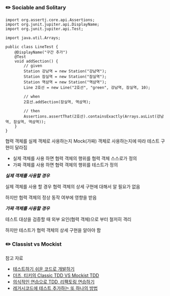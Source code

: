 ### ✏️ Sociable and Solitary

```
import org.assertj.core.api.Assertions;
import org.junit.jupiter.api.DisplayName;
import org.junit.jupiter.api.Test;

import java.util.Arrays;

public class LineTest {
    @DisplayName("구간 추가")
    @Test
    void addSection() {
        // given
        Station 강남역 = new Station("강남역");
        Station 잠실역 = new Station("잠실역");
        Station 역삼역 = new Station("역삼역");
        Line 2호선 = new Line("2호선", "green", 강남역, 잠실역, 10);

        // when
        2호선.addSection(잠실역, 역삼역);

        // then
        Assertions.assertThat(2호선).containsExactly(Arrays.asList(강남역, 잠실역, 역삼역));
    }
}
```

협력 객체를 실제 객체로 사용하는지 Mock(가짜) 객체로 사용하는지에 따라 테스트 구현이 달라짐

- 실제 객체를 사용 하면 협력 객체의 행위를 협력 객체 스스로가 정의
- 가짜 객체를 사용 하면 협력 객체의 행위를 테스트가 정의

***실제 객체를 사용할 경우***

실제 객체를 사용 할 경우 협력 객체의 상세 구현에 대해서 알 필요가 없음

하지만 협력 객체의 정상 동작 여부에 영향을 받음

***가짜 객체를 사용할 경우***

테스트 대상을 검증할 때 외부 요인(협력 객체)으로 부터 철저히 격리

하지만 테스트가 협력 객체의 상세 구현을 알아야 함

### ✏️ Classist vs Mockist



참고 자료
- [테스트하기 쉬운 코드로 개발하기](https://www.youtube.com/watch?v=Cz_a2gQp63c)
- [더즈, 티키의 Classic TDD VS Mockist TDD](https://www.youtube.com/watch?v=n01foM9tsRo)
- [의식적인 연습으로 TDD, 리팩토링 연습하기](https://www.youtube.com/watch?v=cVxqrGHxutU)
- [레거시코드에 테스트 추가하는 또 하나의 방법](https://www.youtube.com/watch?v=Dct4bGKCmI8)
